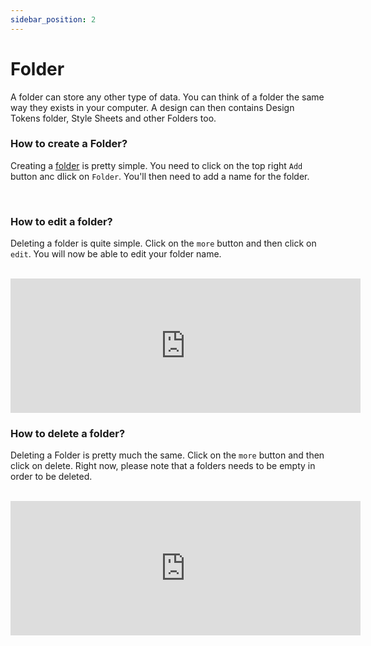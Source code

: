 ```yaml
---
sidebar_position: 2
---
```


# Folder

A folder can store any other type of data. You can think of a folder the same way they exists in your computer. A design can then contains Design Tokens folder, Style Sheets and other Folders too.

### How to create a Folder?

Creating a [folder](/docs/intro#folder) is pretty simple. You need to click on the top right `Add` button anc dlick on `Folder`. You'll then need to add a name for the folder.

<br />

### How to edit a folder?

Deleting a folder is quite simple. Click on the `more` button and then click on `edit`. You will now be able to edit your folder name.

<br />

<iframe width="560" height="215" src="https://www.youtube.com/embed/kiem13mg7kM" title="YouTube video player" frameborder="0" allow="accelerometer; autoplay; clipboard-write; encrypted-media; gyroscope; picture-in-picture; fullscreen" allowfullscreen></iframe>

<br />

### How to delete a folder?

Deleting a Folder is pretty much the same. Click on the `more` button and then click on delete. Right now, please note that a folders needs to be empty in order to be deleted.

<br />

<iframe width="560" height="215" src="https://www.youtube.com/embed/8Na30_sRHtI" title="YouTube video player" frameborder="0" allow="accelerometer; autoplay; clipboard-write; encrypted-media; gyroscope; picture-in-picture; fullscreen" allowfullscreen></iframe>
